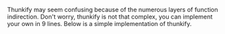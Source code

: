 <br><br>

Thunkify may seem confusing because of the numerous layers of function
indirection. Don't worry, thunkify is not that complex, you can implement
your own in 9 lines. Below is a simple implementation of thunkify.
